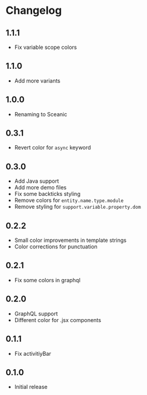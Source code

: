 # Changelog

## 1.1.1

- Fix variable scope colors

## 1.1.0

- Add more variants

## 1.0.0

- Renaming to Sceanic

## 0.3.1

- Revert color for `async` keyword

## 0.3.0

- Add Java support
- Add more demo files
- Fix some backticks styling
- Remove colors for `entity.name.type.module`
- Remove styling for `support.variable.property.dom`

## 0.2.2

- Small color improvements in template strings
- Color corrections for punctuation

## 0.2.1

- Fix some colors in graphql

## 0.2.0

- GraphQL support
- Different color for .jsx components

## 0.1.1

- Fix activitiyBar

## 0.1.0

- Initial release
